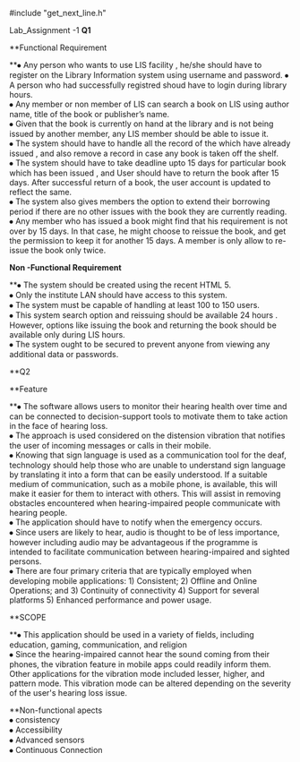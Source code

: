 #include "get_next_line.h"

Lab_Assignment -1
**Q1**

**Functional Requirement

**⦁	 Any person who wants to use LIS facility , he/she should have to register on the Library Information system using username  and password.
⦁	A person who had successfully registred shoud have to login during library hours. <br /> 
⦁	Any member or non member of LIS can search a book on LIS using author name, title of the book or publisher’s name. <br /> 
⦁	Given that the book is currently on hand at the library and is not being issued by another member, any LIS member should be able to issue it. <br /> 
⦁	The system should have to handle all the record  of  the which have already issued , and also remove a record in case any book is taken off the shelf. <br /> 
⦁	The system should have to take deadline upto 15 days for particular book which has been issued , and User should have to return the book after 15 days. After 
  successful return of a book, the user account is updated to reflect the same. <br /> 
⦁	The system also gives members the option to extend their borrowing period if there are no other issues with the book they are currently reading. <br /> 
⦁	Any member who has issued a book might find that his requirement is not over by 15 days. In that case, he might choose to reissue the book, and get the permission to
  keep it for another 15 days. A member is only allow to re-issue the book only twice. <br /> 


**Non -Functional Requirement** <br /> 

**⦁	The system should be created using the recent HTML 5. <br /> 
⦁	Only the institute LAN should have access to this system. <br /> 
⦁	The system must be capable of handling at least 100 to 150 users. <br /> 
⦁	This system search option and reissuing should be available 24 hours . However, options like issuing the book and returning the book should be available only during
  LIS hours. <br /> 
⦁	The system ought to be secured to prevent anyone from viewing any additional data or passwords. <br /> 

**Q2 <br /> 

**Feature <br /> 

**⦁	The software allows users to monitor their hearing health over time and can be connected to decision-support tools to motivate them to take action in the face of
    hearing loss. <br /> 
⦁	The approach is used considered on the distension vibration that notifies the user of incoming messages or calls in their mobile. <br /> 
⦁	Knowing that sign language is used as a communication tool for the deaf, technology should help those who are unable to understand sign language by translating it
  into a form that can be easily understood. If a suitable medium of communication, such as a mobile phone, is available, this will make it easier for them to interact
  with others. This will assist in removing obstacles encountered when hearing-impaired people communicate with hearing people. <br /> 
⦁	The application should have to notify when the emergency occurs. <br /> 
⦁	Since users are likely to hear, audio is thought to be of less importance, however including audio may be advantageous if the programme is intended to facilitate
  communication between hearing-impaired and sighted persons. <br /> 
⦁	There are four primary criteria that are typically employed when developing mobile applications: 1) Consistent; 2) Offline and Online Operations; and 3) Continuity
  of connectivity 4) Support for several platforms 5) Enhanced performance and power usage. <br /> 

**SCOPE <br /> 

**⦁	This application should be used in a variety of fields, including education, gaming, communication, and religion <br /> 
 ⦁	Since the hearing-impaired cannot hear the sound coming from their phones, the vibration feature in mobile apps could readily inform them. Other applications for 
    the vibration mode included lesser, higher, and pattern mode. This vibration mode can be altered depending on the severity of the user's hearing loss issue. <br /> 

**Non-functional apects <br /> 
⦁	consistency <br /> 
⦁	Accessibility <br /> 
⦁	Advanced sensors <br /> 
⦁	Continuous Connection <br /> 


